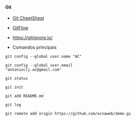 #### Git

- [Git CheetSheat](https://education.github.com/git-cheat-sheet-education.pdf)

- [GitFlow](https://danielkummer.github.io/git-flow-cheatsheet/index.pt_BR.html)

- https://gitignore.io/

- Comandos principais
```
git config --global user.name "AC"
```
```
git config --global user.email 
"antonioclj.ac@gmail.com"
```

```
git status
```
```
git init
```
```
git add README.md
```

```
git log
```

```
git remote add origin https://github.com/acnaweb/demo.gi
```
